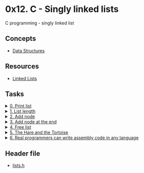 # 0x12. C - Singly linked lists

C programming - singly linked list

## Concepts

- [Data Structures](https://intranet.alxswe.com/concepts/120)

## Resources

- [Linked Lists](https://intranet.alxswe.com/rltoken/joxg32-tt4lUh8Afgst8tA)

## Tasks

<details>
  <summary><a href="./0-print_list.c">0. Print list</a></summary>
  
  ![image](https://github.com/Shugo52/alx-low_level_programming/assets/87946002/0fe9859a-bdfc-4959-b1bc-85c88eb7a136)

</details>

<details>
  <summary><a href="./1-list_len.c">1. List length</a></summary>
  
  ![image](https://github.com/Shugo52/alx-low_level_programming/assets/87946002/743765ab-5a2f-4a2e-83a2-bdb6a3f2f87c)

</details>

<details>
  <summary><a href="./2-add_node.c">2. Add node</a></summary>
  
  ![image](https://github.com/Shugo52/alx-low_level_programming/assets/87946002/412ba2ec-c5fa-481d-826b-da64e26ba2fc)

</details>

<details>
  <summary><a href="./3-add_node_end.c">3. Add node at the end</a></summary>
  
  ![image](https://github.com/Shugo52/alx-low_level_programming/assets/87946002/05fd42a9-8b9a-403c-98f7-3c0212a74360)

</details>

<details>
  <summary><a href="./4-free_list.c">4. Free list</a></summary>
  
  ![image](https://github.com/Shugo52/alx-low_level_programming/assets/87946002/3d392b9e-6091-4f22-b27b-6778aa16dd5a)

</details>

<details>
  <summary><a href="./100-first.c">5. The Hare and the Tortoise</a></summary>
  
  ![image](https://github.com/Shugo52/alx-low_level_programming/assets/87946002/f74f5420-f555-4dc1-af99-892448aec589)

</details>

<details>
  <summary><a href="./101-hello_holberton.asm">6. Real programmers can write assembly code in any language</a></summary>
  
  ![image](https://github.com/Shugo52/alx-low_level_programming/assets/87946002/512b4277-2478-41fc-8f63-64f04448540a)

</details>

## Header file

- [lists.h](./lists.h)
